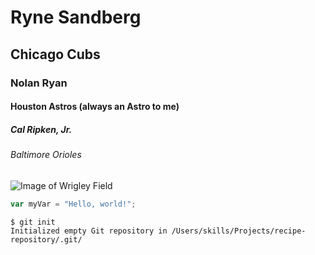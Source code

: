 # Ryne Sandberg
## Chicago Cubs
### Nolan Ryan
#### Houston Astros (always an Astro to me)
##### Cal Ripken, Jr.
###### Baltimore Orioles

![Image of Wrigley Field](https://upload.wikimedia.org/wikipedia/commons/thumb/c/c9/Wrigley_Field_in_line_with_sign.jpg/1920px-Wrigley_Field_in_line_with_sign.jpg)

```Javascript
var myVar = "Hello, world!";
```

```
$ git init
Initialized empty Git repository in /Users/skills/Projects/recipe-repository/.git/
```
